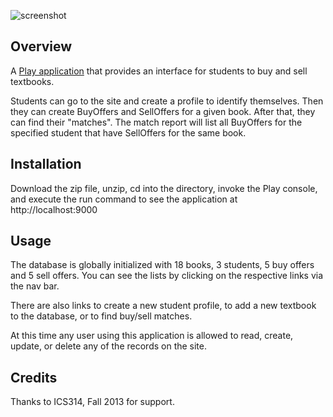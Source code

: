 ![screenshot](https://raw.github.com/jamestvu/TextBookMania/master/doc/ss.png)

Overview
--------

A [Play application](http://www.playframework.com/) that provides an interface for students to buy and sell textbooks.

Students can go to the site and create a profile to identify themselves. Then they can create BuyOffers and SellOffers
for a given book. After that, they can find their "matches". The match report will list all BuyOffers for the specified
student that have SellOffers for the same book.

Installation
--------

Download the zip file, unzip, cd into the directory, invoke the Play console, and execute
the run command to see the application at http://localhost:9000

Usage
--------

The database is globally initialized with 18 books, 3 students, 5 buy offers and 5 sell offers. You can see the lists
by clicking on the respective links via the nav bar.

There are also links to create a new student profile, to add a new textbook to the database, or to find buy/sell matches.

At this time any user using this application is allowed to read, create, update, or delete any of the records on the site.

Credits
--------

Thanks to ICS314, Fall 2013 for support.
